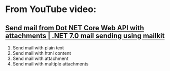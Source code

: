 # From YouTube video: 
## [Send mail from Dot NET Core Web API with attachments | .NET 7.0 mail sending using mailkit](https://www.youtube.com/watch?v=0e325O9mzP8)
1. Send mail with plain text
2. Send mail with html content
3. Send mail with attachment
4. Send mail with multiple attachments   
